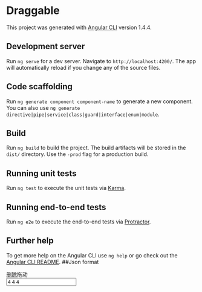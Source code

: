 # Draggable

This project was generated with [Angular CLI](https://github.com/angular/angular-cli) version 1.4.4.

## Development server

Run `ng serve` for a dev server. Navigate to `http://localhost:4200/`. The app will automatically reload if you change any of the source files.

## Code scaffolding

Run `ng generate component component-name` to generate a new component. You can also use `ng generate directive|pipe|service|class|guard|interface|enum|module`.

## Build

Run `ng build` to build the project. The build artifacts will be stored in the `dist/` directory. Use the `-prod` flag for a production build.

## Running unit tests

Run `ng test` to execute the unit tests via [Karma](https://karma-runner.github.io).

## Running end-to-end tests

Run `ng e2e` to execute the end-to-end tests via [Protractor](http://www.protractortest.org/).

## Further help

To get more help on the Angular CLI use `ng help` or go check out the [Angular CLI README](https://github.com/angular/angular-cli/blob/master/README.md).
##Json format
<div class='view'><div class='row-fluid clearfix'><div class='span2 column ui-sortable'><app-drag1></app-drag1><app-drag2></app-drag2><app-drag3></app-drag3></div><div class='span6 column ui-sortable'><app-drag4></app-drag4><app-drag5></app-drag5><app-drag6></app-drag6></div><div class='span2 column ui-sortable'><app-drag7></app-drag7><app-drag8></app-drag8><app-drag9></app-drag9></div></div></div>



<div class="lyrow ui-draggable"><a class="remove label label-important" href="#close"><i class="icon-remove icon-white"></i>删除</a><span class="drag label"><i class="icon-move"></i>拖动</span><div class="preview"><input type="text" value="4 4 4"></div><div class="view"><div class="row-fluid clearfix"><div class="span4 column ui-sortable"><div class="box box-element ui-draggable"></div></div><div class="span4 column ui-sortable"><div class="box box-element ui-draggable"></div></div><div class="span4 column ui-sortable"><div class="box box-element ui-draggable"></div></div></div></div></div>